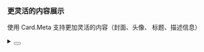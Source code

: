 ### 更灵活的内容展示

使用 <yc-tag>Card.Meta</yc-tag> 支持更加灵活的内容（封面、头像、 标题、描述信息）

<div class="cell-demo vp-raw">
  <yc-card hoverable :style="{ width: '360px' }">
    <template #cover>
      <div
        :style="{
          height: '204px',
          overflow: 'hidden',
        }"
      >
        <img
          :style="{ width: '100%', transform: 'translateY(-20px)' }"
          alt="dessert"
          src="https://p1-arco.byteimg.com/tos-cn-i-uwbnlip3yd/a20012a2d4d5b9db43dfc6a01fe508c0.png~tplv-uwbnlip3yd-webp.webp"
        />
      </div>
    </template>
    <yc-card-meta title="Card Title">
      <template #description>
        Card content <br />
        Card content
      </template>
    </yc-card-meta>
  </yc-card>
</div>

<details>
<summary>
 <button class="code-btn"  >
    <icon-code />
 </button>
</summary>

```vue
<template>
  <yc-card
    hoverable
    :style="{ width: '360px' }">
    <template #cover>
      <div
        :style="{
          height: '204px',
          overflow: 'hidden',
        }">
        <img
          :style="{ width: '100%', transform: 'translateY(-20px)' }"
          alt="dessert"
          src="https://p1-arco.byteimg.com/tos-cn-i-uwbnlip3yd/a20012a2d4d5b9db43dfc6a01fe508c0.png~tplv-uwbnlip3yd-webp.webp" />
      </div>
    </template>
    <yc-card-meta title="Card Title">
      <template #description>
        Card content <br />
        Card content
      </template>
    </yc-card-meta>
  </yc-card>
</template>
```

</details>
